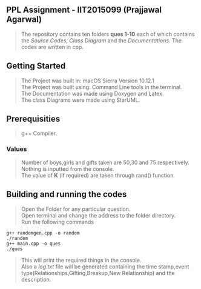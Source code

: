 ## PPL Assignment - IIT2015099 (Prajjawal Agarwal)
>The repository contains ten folders **ques 1-10** each of which contains the *Source Codes*, *Class Diagram* and the *Documentations*.
>The codes are written in cpp.

## Getting Started
>The Project was built in: macOS Sierra Version 10.12.1                      
>The Project was built using: Command Line tools in the terminal.   
>The Documentation was made using Doxygen and Latex.        
>The class Diagrams were made using StarUML.

## Prerequisities
>g++ Compiler.

### Values
>Number of boys,girls and gifts taken are 50,30 and 75 respectively.  
>Nothing is inputted from the console.  
>The value of **K** (if required) are taken through rand() function.  

## Building and running the codes
>Open the Folder for any particular question.      
>Open terminal and change the address to the folder directory.  
>Run the following commands  
```
g++ randomgen.cpp -o random
./random
g++ main.cpp -o ques
./ques
```      
>This will print the required things in the console.  
>Also a *log.txt* file will be generated containing the time stamp,event type(Relationships,Gifting,Breakup,New Relationship) and the description.  

